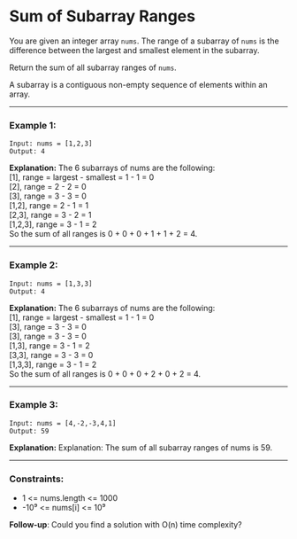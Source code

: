 # Sum of Subarray Ranges

You are given an integer array `nums`. The range of a subarray of `nums` is the difference between the largest and smallest element in the subarray.

Return the sum of all subarray ranges of `nums`.

A subarray is a contiguous non-empty sequence of elements within an array.

---

### Example 1:

```
Input: nums = [1,2,3]
Output: 4
```

**Explanation:**
The 6 subarrays of nums are the following:  
[1], range = largest - smallest = 1 - 1 = 0  
[2], range = 2 - 2 = 0  
[3], range = 3 - 3 = 0  
[1,2], range = 2 - 1 = 1  
[2,3], range = 3 - 2 = 1  
[1,2,3], range = 3 - 1 = 2  
So the sum of all ranges is 0 + 0 + 0 + 1 + 1 + 2 = 4.

---

### Example 2:

```
Input: nums = [1,3,3]
Output: 4
```

**Explanation:**
The 6 subarrays of nums are the following:  
[1], range = largest - smallest = 1 - 1 = 0  
[3], range = 3 - 3 = 0  
[3], range = 3 - 3 = 0  
[1,3], range = 3 - 1 = 2  
[3,3], range = 3 - 3 = 0  
[1,3,3], range = 3 - 1 = 2  
So the sum of all ranges is 0 + 0 + 0 + 2 + 0 + 2 = 4.

---

### Example 3:

```
Input: nums = [4,-2,-3,4,1]
Output: 59
```

**Explanation:**
Explanation: The sum of all subarray ranges of nums is 59.

---

### Constraints:

- 1 <= nums.length <= 1000
- -10⁹ <= nums[i] <= 10⁹

**Follow-up**: Could you find a solution with O(n) time complexity?
